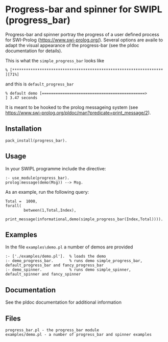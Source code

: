 # Progress-bar and spinner for SWIPL (progress_bar)

Progress-bar and spinner portray the progress of a user defined process for SWI-Prolog (https://www.swi-prolog.org/). Several options
are availe to adapt the visual appearance of the progress-bar (see the pldoc documentation for details).

This is what the `simple_progress_bar` looks like
```swipl
% [******************************************************************                                  ][71%]
```

and this is `default_progress_bar`
```swipl
% default demo [=============================================>                                 ] 3.47 seconds
```

It is meant to be hooked to the prolog messageing system (see https://www.swi-prolog.org/pldoc/man?predicate=print_message/2).


## Installation

```swipl
pack_install(progress_bar).
```
## Usage

In your SWIPL programme include the directive: 

```swipl
:- use_module(progress_bar).
prolog:message(demo(Msg)) --> Msg.
```

As an example, run the following query:

```swipl
Total =  1000,
forall(
        between(1,Total,Index),
        print_message(informational,demo(simple_progress_bar(Index,Total)))).
```

## Examples

In the file `examples\demo.pl` a number of demos are provided 

```swipl
:- ['./examples/demo.pl']. 	% loads the demo
:- demo_progress_bar.		% runs demo simple_progress_bar, default_progress_bar and fancy_progress_bar
:- demo_spinner.			% runs demo simple_spinner, default_spinner and fancy_spinner
```

## Documentation

See the pldoc documentation for additional information

## Files

```
progress_bar.pl - the progress_bar module
examples/demo.pl - a number of progress_bar and spinner examples
```

